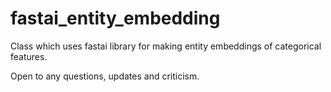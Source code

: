 # fastai_entity_embedding
Class which uses fastai library for making entity embeddings of categorical features.

Open to any questions, updates and criticism.
